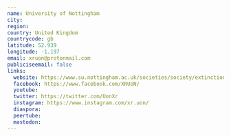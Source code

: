 ```yaml
---
name: University of Nottingham
city:
region:
country: United Kingdom
countrycode: gb
latitude: 52.939
longitude: -1.197
email: xruon@protonmail.com
publiciseemail: false
links:
  website: https://www.su.nottingham.ac.uk/societies/society/extinction-rebellion/
  facebook: https://www.facebook.com/XRUoN/
  youtube:
  twitter: https://twitter.com/UonXr
  instagram: https://www.instagram.com/xr.uon/
  diaspora:
  peertube:
  mastodon:
---
```

